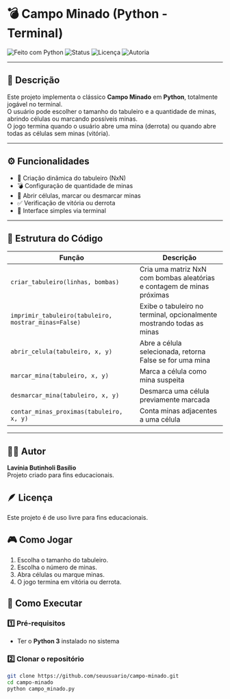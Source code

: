 # 💣 Campo Minado (Python - Terminal)

![Feito com Python](https://img.shields.io/badge/feito%20com-Python-FFC0CB?logo=python&logoColor=white)
![Status](https://img.shields.io/badge/status-concluído-FFC0CB)
![Licença](https://img.shields.io/badge/licença-Livre-FFC0CB)
![Autoria](https://img.shields.io/badge/feito%20por-Lavínia%20Butinholi%20Basílio-FFC0CB)

---

## 📖 Descrição
Este projeto implementa o clássico **Campo Minado** em **Python**, totalmente jogável no terminal.  
O usuário pode escolher o tamanho do tabuleiro e a quantidade de minas, abrindo células ou marcando possíveis minas.  
O jogo termina quando o usuário abre uma mina (derrota) ou quando abre todas as células sem minas (vitória).

---

## ⚙️ Funcionalidades
- 🧩 Criação dinâmica do tabuleiro (NxN)  
- 💣 Configuração de quantidade de minas  
- 🔹 Abrir células, marcar ou desmarcar minas  
- ✅ Verificação de vitória ou derrota  
- 💬 Interface simples via terminal  

---

## 🧠 Estrutura do Código
| Função | Descrição |
|--------|------------|
| `criar_tabuleiro(linhas, bombas)` | Cria uma matriz NxN com bombas aleatórias e contagem de minas próximas |
| `imprimir_tabuleiro(tabuleiro, mostrar_minas=False)` | Exibe o tabuleiro no terminal, opcionalmente mostrando todas as minas |
| `abrir_celula(tabuleiro, x, y)` | Abre a célula selecionada, retorna False se for uma mina |
| `marcar_mina(tabuleiro, x, y)` | Marca a célula como mina suspeita |
| `desmarcar_mina(tabuleiro, x, y)` | Desmarca uma célula previamente marcada |
| `contar_minas_proximas(tabuleiro, x, y)` | Conta minas adjacentes a uma célula |

---

## 👩‍💻 Autor

**Lavínia Butinholi Basílio**  
Projeto criado para fins educacionais.

## 🪶 Licença

Este projeto é de uso livre para fins educacionais.  


## 🎮 Como Jogar

1. Escolha o tamanho do tabuleiro.  
2. Escolha o número de minas.  
3. Abra células ou marque minas.  
4. O jogo termina em vitória ou derrota.


## 🚀 Como Executar

### 1️⃣ Pré-requisitos
- Ter o **Python 3** instalado no sistema

### 2️⃣ Clonar o repositório
```bash
git clone https://github.com/seuusuario/campo-minado.git
cd campo-minado
python campo_minado.py


